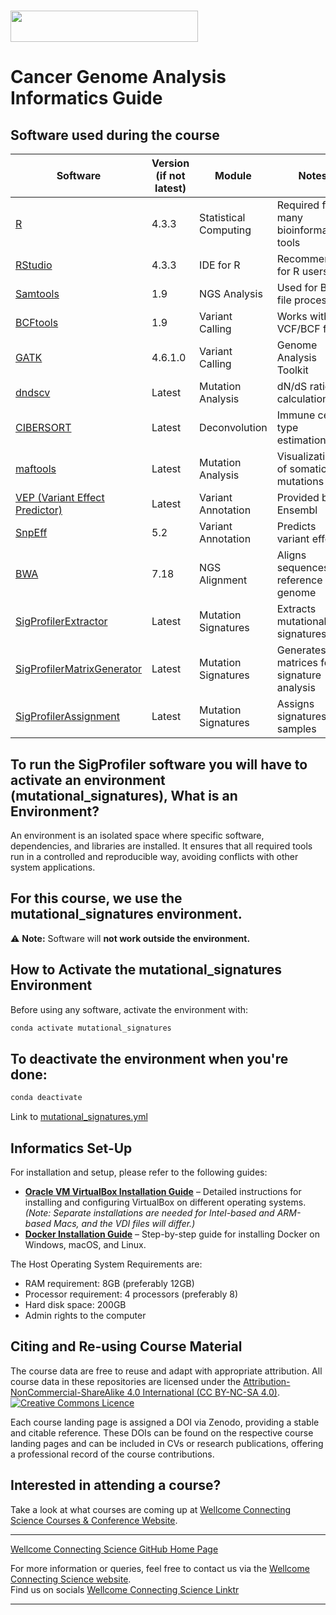 # <img src="https://coursesandconferences.wellcomeconnectingscience.org/wp-content/themes/wcc_courses_and_conferences/dist/assets/svg/logo.svg" width="300" height="50"> 
# Cancer Genome Analysis Informatics Guide

## **Software used during the course**

| Software | Version (if not latest) | Module | Notes |
|-------------|--------------|----------|-------------|
| [R](https://www.r-project.org/) | 4.3.3 | Statistical Computing | Required for many bioinformatics tools |
| [RStudio](https://posit.co/download/rstudio-desktop/) | 4.3.3 | IDE for R | Recommended for R users |
| [Samtools](http://www.htslib.org/) | 1.9 | NGS Analysis | Used for BAM file processing |
| [BCFtools](http://www.htslib.org/) | 1.9 | Variant Calling | Works with VCF/BCF files |
| [GATK](https://gatk.broadinstitute.org/hc/en-us) | 4.6.1.0 | Variant Calling | Genome Analysis Toolkit |
| [dndscv](https://github.com/im3sanger/dndscv) | Latest | Mutation Analysis | dN/dS ratio calculations |
| [CIBERSORT](https://cibersortx.stanford.edu/) | Latest | Deconvolution | Immune cell type estimation |
| [maftools](https://bioconductor.org/packages/release/bioc/html/maftools.html) | Latest | Mutation Analysis | Visualization of somatic mutations |
| [VEP (Variant Effect Predictor)](https://www.ensembl.org/info/docs/tools/vep/index.html) | Latest | Variant Annotation | Provided by Ensembl |
| [SnpEff](https://pcingola.github.io/SnpEff/) | 5.2 | Variant Annotation | Predicts variant effects |
| [BWA](http://bio-bwa.sourceforge.net/) | 7.18 | NGS Alignment | Aligns sequences to reference genome |
| [SigProfilerExtractor](https://github.com/AlexandrovLab/SigProfilerExtractor) | Latest | Mutation Signatures | Extracts mutational signatures |
| [SigProfilerMatrixGenerator](https://github.com/AlexandrovLab/SigProfilerMatrixGenerator) | Latest | Mutation Signatures | Generates matrices for signature analysis |
| [SigProfilerAssignment](https://github.com/AlexandrovLab/SigProfilerAssignment) | Latest | Mutation Signatures | Assigns signatures to samples|


## **To run the SigProfiler software you will have to activate an environment (mutational_signatures), What is an Environment?**
An environment is an isolated space where specific software, dependencies, and libraries are installed. It ensures that all required tools run in a controlled and reproducible way, avoiding conflicts with other system applications.

## For this course, we use the **mutational_signatures**  environment.

⚠️ **Note:** Software will **not work outside the environment.**

## **How to Activate the mutational_signatures Environment**
Before using any software, activate the environment with:

```bash
conda activate mutational_signatures
```

## **To deactivate the environment when you're done:**

```bash
conda deactivate
```

Link to [mutational_signatures.yml](https://github.com/WCSCourses/Cancer_Genome_Analysis_2025/blob/main/course_data_2025/env_mutational_signatures.yml)

## Informatics Set-Up
For installation and setup, please refer to the following guides:

- **[Oracle VM VirtualBox Installation Guide](https://github.com/WCSCourses/index/blob/main/VM_Guide.md)** – Detailed instructions for installing and configuring VirtualBox on different operating systems. *(Note: Separate installations are needed for Intel-based and ARM-based Macs, and the VDI files will differ.)*
- **[Docker Installation Guide](https://github.com/WCSCourses/index/blob/main/Docker_guide.md)** – Step-by-step guide for installing Docker on Windows, macOS, and Linux.

The Host Operating System Requirements are: <br />
- RAM requirement: 8GB (preferably 12GB) <br />
- Processor requirement: 4 processors (preferably 8) <br />
- Hard disk space: 200GB <br />
- Admin rights to the computer <br />

## Citing and Re-using Course Material

The course data are free to reuse and adapt with appropriate attribution. All course data in these repositories are licensed under the <a rel="license" href="https://creativecommons.org/licenses/by-nc-sa/4.0/">Attribution-NonCommercial-ShareAlike 4.0 International (CC BY-NC-SA 4.0)</a>. <a rel="license" href="http://creativecommons.org/licenses/by/4.0/"><img alt="Creative Commons Licence" style="border-width:0" src="https://i.creativecommons.org/l/by-nc-sa/4.0/88x31.png" /></a><br /> 

Each course landing page is assigned a DOI via Zenodo, providing a stable and citable reference. These DOIs can be found on the respective course landing pages and can be included in CVs or research publications, offering a professional record of the course contributions.

## Interested in attending a course?

Take a look at what courses are coming up at [Wellcome Connecting Science Courses & Conference Website](https://coursesandconferences.wellcomeconnectingscience.org/our-events/).

---

[Wellcome Connecting Science GitHub Home Page](https://github.com/WCSCourses) 

For more information or queries, feel free to contact us via the [Wellcome Connecting Science website](https://coursesandconferences.wellcomeconnectingscience.org).<br /> 
Find us on socials [Wellcome Connecting Science Linktr](https://linktr.ee/eventswcs)

---
